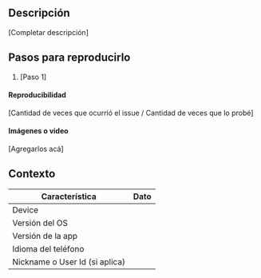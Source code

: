 ## Descripción 
[Completar descripción]

## Pasos para reproducirlo 
1. [Paso 1]

#### Reproducibilidad
[Cantidad de veces que ocurrió el issue / Cantidad de veces que lo probé]

#### Imágenes o video
[Agregarlos acá]

## Contexto

Característica					| Dato
---------------------------------------------- | ----------------
Device						| 
Versión del OS				| 
Versión de la app				| 
Idioma del teléfono				| 
Nickname o User Id (si aplica)	| 
